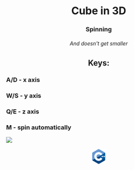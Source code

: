 <h1 align="center">Cube in 3D</h1>


<h3 align="center">Spinning</h3>
<h6 align="center">And doesn't get smaller</h6>


<h2 align="center">Keys:</h2>
<h3 align="left">  A/D - x axis</h3>
<h3 align="left">  W/S - y axis</h3>
<h3 align="left">  Q/E - z axis</h3>
<h3 align="left">  M - spin automatically</h3>


![](https://github.com/Fobly/Test/blob/master/cube.gif)


<p align="center"> <a href="https://www.w3schools.com/cpp/" target="_blank" rel="noreferrer"> <img src="https://raw.githubusercontent.com/devicons/devicon/master/icons/cplusplus/cplusplus-original.svg" alt="cplusplus" width="40" height="40"/> </a> </p>